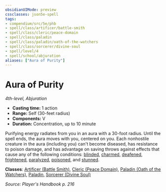 ```yaml
---
obsidianUIMode: preview
cssclasses: json5e-spell
tags:
- compendium/src/5e/phb
- spell/class/artificer/battle-smith
- spell/class/cleric/peace-domain
- spell/class/paladin
- spell/class/paladin/oath-of-the-watchers
- spell/class/sorcerer/divine-soul
- spell/level/4
- spell/school/abjuration
aliases: ["Aura of Purity"]
---
```

# Aura of Purity
*4th-level, Abjuration*  

- **Casting time:** 1 action
- **Range:** Self (30-feet radius)
- **Components:** V
- **Duration:** Concentration, up to 10 minute

Purifying energy radiates from you in an aura with a 30-foot radius. Until the spell ends, the aura moves with you, centered on you. Each nonhostile creature in the aura (including you) can't become diseased, has resistance to poison damage, and has advantage on saving throws against effects that cause any of the following conditions: [blinded](rules/conditions.md#blinded), [charmed](rules/conditions.md#charmed), [deafened](rules/conditions.md#deafened), [frightened](rules/conditions.md#frightened), [paralyzed](rules/conditions.md#paralyzed), [poisoned](rules/conditions.md#poisoned), and [stunned](rules/conditions.md#stunned).

**Classes**: [Artificer (Battle Smith)](compendium/classes/artificer-battle-smith-tce.md), [Cleric (Peace Domain)](compendium/classes/cleric-peace-domain-tce.md), [Paladin (Oath of the Watchers)](compendium/classes/paladin-oath-of-the-watchers-tce.md), [Paladin](compendium/classes/paladin.md), [Sorcerer (Divine Soul)](compendium/classes/sorcerer-divine-soul-xge.md)

*Source: Player's Handbook p. 216*